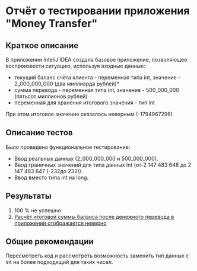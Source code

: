 # Отчёт о тестировании приложения "Money Transfer"

## Краткое описание

В приложении InteliJ IDEA создала базовое приложение, позволяющее воспроизвести ситуацию, используя входные данные:

- текущий баланс счёта клиента - переменная типа int, значение - 2_000_000_000 (два миллиарда рублей)*
- сумма перевода - переменная типа int, значение - 500_000_000 (пятьсот миллионов рублей)
- переменная для хранения итогового значения - тип int

При этом итоговое значение оказалось неверным (-1794967296)

## Описание тестов

Было проведено функциональное тестирование:
- Ввод реальных данных (2_000_000_000 и 500_000_000).
- Ввод граничных значений для типа данных int (от-2 147 483 648 до 2 147 483 647 (-232до 232)).
- Ввод вместо типа int на long.

## Результаты

1. 100 % не успешно
2. [Расчёт итоговой суммы баланса после денежного перевода в приложении отображается неверно](https://github.com/larlarlar/2.1_Money_Transfer/issues/1#issue-782140760)

## Общие рекомендации

Пересмотреть код и рассмотреть возможность заменить тип данных с int на более подходящий для таких чисел.
